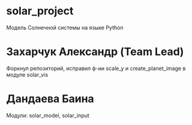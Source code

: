 # solar_project
Модель Солнечной системы на языке Python
# Захарчук Александр (Team Lead)
Форкнул репозиторий, исправил ф-ии scale_y и create_planet_image в модуле solar_vis
# Дандаева Баина
Модули: solar_model, solar_input
